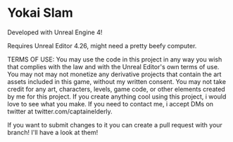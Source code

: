 # Yokai Slam
Developed with Unreal Engine 4!

Requires Unreal Editor 4.26, might need a pretty beefy computer.

TERMS OF USE:
You may use the code in this project in any way you wish that complies with the law and with the Unreal Editor's own terms of use. You may not may not monetize any derivative projects that contain the art assets included in this game, without my written consent. You may not take credit for any art, characters, levels, game code, or other elements created by me for this project. If you create anything cool using this project, i would love to see what you make. If you need to contact me, i accept DMs on twitter at twitter.com/captainelderly.

If you want to submit changes to it you can create a pull request with your branch!
I'll have a look at them!
